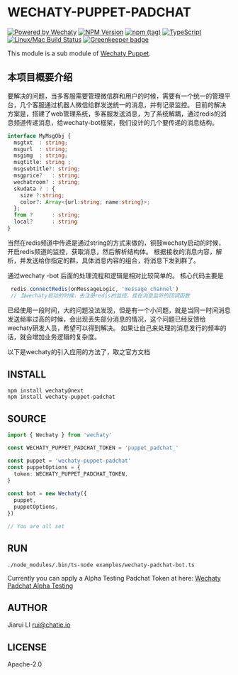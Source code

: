 # WECHATY-PUPPET-PADCHAT

[![Powered by Wechaty](https://img.shields.io/badge/Powered%20By-Wechaty-blue.svg)](https://github.com/chatie/wechaty)
[![NPM Version](https://badge.fury.io/js/wechaty-puppet-padchat.svg)](https://www.npmjs.com/package/wechaty-puppet-padchat)
[![npm (tag)](https://img.shields.io/npm/v/wechaty-puppet-padchat/next.svg)](https://www.npmjs.com/package/wechaty-puppet-padchat?activeTab=versions)
[![TypeScript](https://img.shields.io/badge/%3C%2F%3E-TypeScript-blue.svg)](https://www.typescriptlang.org/)
[![Linux/Mac Build Status](https://travis-ci.com/lijiarui/wechaty-puppet-padchat.svg?branch=master)](https://travis-ci.com/lijiarui/wechaty-puppet-padchat) [![Greenkeeper badge](https://badges.greenkeeper.io/lijiarui/wechaty-puppet-padchat.svg)](https://greenkeeper.io/)

This module is a sub module of [Wechaty Puppet](https://github.com/Chatie/wechaty/issues/1167).

## 本项目概要介绍
要解决的问题，当多客服需要管理微信群和用户的时候，需要有一个统一的管理平台，几个客服通过机器人微信给群发送统一的消息，并有记录监控。
目前的解决方案是，搭建了web管理系统，多客服发送消息，为了系统解耦，通过redis的消息频道传递消息，给wechaty-bot框架，我们设计的几个要传递的消息结构。
```ts
interface MyMsgObj {
  msgtxt  : string;
  msgurl  : string;
  msgimg  : string;
  msgtitle: string ;
  msgsubtitle?: string;
  msgprice?   : string;
  wechatroom? : string;
  skudata ? : {
    size ?:string;
    color?: Array<{url:string; name:string}>;    
  };
  from ?      : string;
  local?      : string
}
```
当然在redis频道中传递是通过string的方式来做的，铜鼓wechaty启动的时候，开启redis频道的监控，获取消息，然后解析结构体。
根据接收的消息内容，解析，并发送给你指定的群，具体消息内容的组合，将消息下发到群了。

通过wechaty -bot 后面的处理流程和逻辑是相对比较简单的。
核心代码主要是
```ts
 redis.connectRedis(onMessageLogic, 'message_channel')
 // 当wechaty启动的时候，去注册redis的监控，挂在消息监听的回调函数
```
已经使用一段时间，大的问题没法发现，但是有一个小问题，就是当同一时间消息发送频率过高的时候，会出现丢失部分消息的情况，这个问题已经反馈给wechaty研发人员，希望可以得到解决。
如果让自己来处理的消息发行的频率的话，就会增加业务逻辑的复杂度。

以下是wechaty的引入应用的方法了，取之官方文档

## INSTALL
```shell
npm install wechaty@next
npm install wechaty-puppet-padchat
```

## SOURCE

```ts
import { Wechaty } from 'wechaty'

const WECHATY_PUPPET_PADCHAT_TOKEN = 'puppet_padchat_'

const puppet = 'wechaty-puppet-padchat'
const puppetOptions = {
  token: WECHATY_PUPPET_PADCHAT_TOKEN,
}
  
const bot = new Wechaty({
  puppet,
  puppetOptions,
})

// You are all set
```

## RUN

```shell
./node_modules/.bin/ts-node examples/wechaty-padchat-bot.ts
```

Currently you can apply a Alpha Testing Padchat Token at here: [Wechaty Padchat Alpha Testing](https://github.com/Chatie/wechaty/issues/1296)

## AUTHOR

Jiarui LI <rui@chatie.io>

## LICENSE

Apache-2.0
